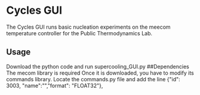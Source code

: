 # Cycles GUI
The Cycles GUI runs basic nucleation experiments on the meecom temperature controller for the Public Thermodynamics Lab.

## Usage
Download the python code and run supercooling_GUI.py
##Dependencies
The mecom library is required
Once it is downloaded, you have to modify its commands library. 
Locate the commands.py file and add the line
{"id": 3003, "name":"","format": "FLOAT32"},


